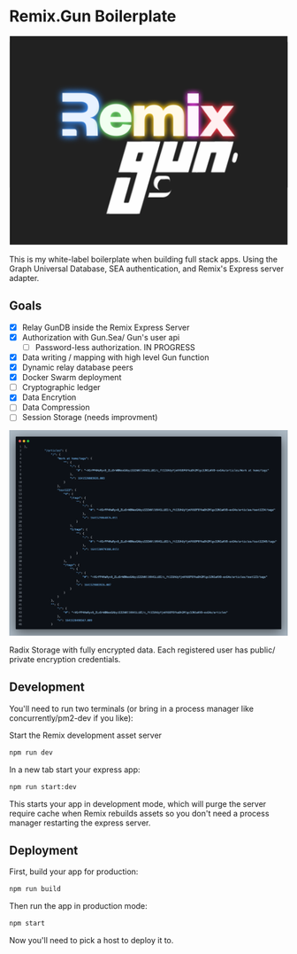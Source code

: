 # Remix.Gun Boilerplate

![Remix/Gun](public/images/github/rmix-gun.png "Remix.Gun")

This is my white-label boilerplate when building full stack apps. Using the Graph Universal Database, SEA authentication, and Remix's Express server adapter. 

## Goals

- [x] Relay GunDB inside the Remix Express Server  
- [x] Authorization with Gun.Sea/ Gun's user api
  - [ ] Password-less authorization. IN PROGRESS
- [x] Data writing / mapping with high level Gun function
- [x] Dynamic relay database peers
- [x] Docker Swarm deployment
- [ ] Cryptographic ledger 
- [x] Data Encrytion
- [ ] Data Compression
- [ ] Session Storage (needs improvment)

![radix-encryption](public/images/github/radix.png "Radix Storage with fully encrypted data")

Radix Storage with fully encrypted data. Each registered user has public/ private encryption credentials.

## Development

You'll need to run two terminals (or bring in a process manager like concurrently/pm2-dev if you like):

Start the Remix development asset server

```sh
npm run dev
```

In a new tab start your express app:

```sh
npm run start:dev
```

This starts your app in development mode, which will purge the server require cache when Remix rebuilds assets so you don't need a process manager restarting the express server.

## Deployment

First, build your app for production:

```sh
npm run build
```

Then run the app in production mode:

```sh
npm start
```

Now you'll need to pick a host to deploy it to.


